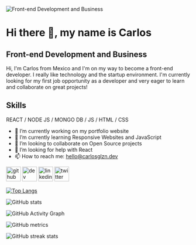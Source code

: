 ![Front-end Development and Business](https://pbs.twimg.com/profile_banners/1410058030541066240/1627157559/1500x500)

# Hi there 👋, my name is Carlos
## Front-end Development and Business

Hi, I'm Carlos from Mexico and I'm on my way to become a front-end developer. I really like technology and the startup environment. I'm currently looking for my first job opportunity as a developer and very eager to learn and collaborate on great projects!

## Skills

REACT / NODE JS / MONGO DB / JS / HTML / CSS

- 🔭 I’m currently working on my portfolio website 
- 🌱 I’m currently learning Responsive Websites and JavaScript 
- 👯 I’m looking to collaborate on Open Source projects 
- 🤔 I’m looking for help with React 
- 📫 How to reach me: hello@carlosglzn.dev 


[<img src='https://cdn.jsdelivr.net/npm/simple-icons@3.0.1/icons/github.svg' alt='github' height='40'>](https://github.com/carlosglzn)  [<img src='https://cdn.jsdelivr.net/npm/simple-icons@3.0.1/icons/hashnode.svg' alt='dev' height='40'>](https://carlosglzn.hashnode.dev/)  [<img src='https://cdn.jsdelivr.net/npm/simple-icons@3.0.1/icons/linkedin.svg' alt='linkedin' height='40'>](https://www.linkedin.com/in/carlosglzn/)  [<img src='https://cdn.jsdelivr.net/npm/simple-icons@3.0.1/icons/twitter.svg' alt='twitter' height='40'>](https://twitter.com/carlosglzn)  

[![Top Langs](https://github-readme-stats.vercel.app/api/top-langs/?username=carlosglzn)](https://github.com/anuraghazra/github-readme-stats)

![GitHub stats](https://github-readme-stats.vercel.app/api?username=carlosglzn&show_icons=true)  

![GitHub Activity Graph](https://activity-graph.herokuapp.com/graph?username=carlosglzn)  

![GitHub metrics](https://metrics.lecoq.io/carlosglzn)  

![GitHub streak stats](https://github-readme-streak-stats.herokuapp.com/?user=carlosglzn)  


